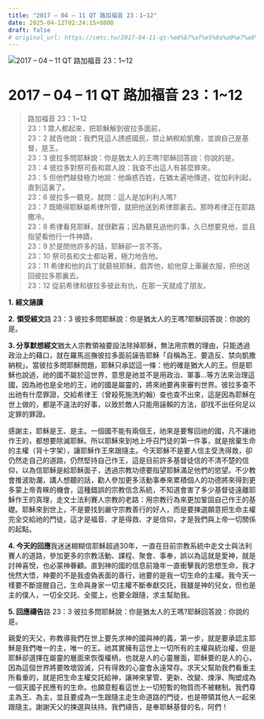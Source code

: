 ```yaml
---
title: "2017 – 04 – 11 QT 路加福音 23：1~12"
date: 2025-04-12T02:24:15+0800
draft: false
# original_url: https://cmtc.tw/2017-04-11-qt-%e8%b7%af%e5%8a%a0%e7%a6%8f%e9%9f%b3-23%ef%bc%9a112
---
```


![2017 – 04 – 11 QT 路加福音 23：1\~12](/images/qt.jpg   "2017 – 04 – 11 QT 路加福音 23：1\~12")

# 2017 – 04 – 11 QT 路加福音 23：1\~12

> 路加福音 23：1\~12  
> 23：1 眾人都起來，把耶穌解到彼拉多面前，  
> 23：2 就告他說：我們見這人誘惑國民，禁止納稅給凱撒，並說自己是基督，是王。  
> 23：3 彼拉多問耶穌說：你是猶太人的王嗎?耶穌回答說：你說的是。  
> 23：4 彼拉多對祭司長和眾人說：我查不出這人有甚麼罪來。  
> 23：5 但他們越發極力地說：他煽惑百姓，在猶太遍地傳道，從加利利起，直到這裏了。  
> 23：6 彼拉多一聽見，就問：這人是加利利人嗎?  
> 23：7 既曉得耶穌屬希律所管，就把他送到希律那裏去。那時希律正在耶路撒冷。  
> 23：8 希律看見耶穌，就很歡喜；因為聽見過他的事，久已想要見他，並且指望看他行一件神蹟，  
> 23：9 於是問他許多的話，耶穌卻一言不答。  
> 23：10 祭司長和文士都站著，極力地告他。  
> 23：11 希律和他的兵丁就藐視耶穌，戲弄他，給他穿上華麗衣服，把他送回彼拉多那裏去。  
> 23：12 從前希律和彼拉多彼此有仇，在那一天就成了朋友。

**1.** **經文誦讀**

**2.** **領受經文**路 23：3 彼拉多問耶穌說：你是猶太人的王嗎?耶穌回答說：你說的是。

**3. 分享默想經文**猶太人宗教領袖要設法除掉耶穌，無法用宗教的理由，只能透過政治上的藉口，就在羅馬巡撫彼拉多面前誣告耶穌「自稱為王、要造反、禁向凱撒納稅」。當彼拉多問耶穌問題，耶穌只承認這一條：他的確是猶大人的王。但是耶穌也說過，祂的國不屬於這世界，意思是祂並不是用政治、軍事…等方法來治理這國，因為祂也是全地的王，祂的國是屬靈的，將來祂要再來審判世界。彼拉多查不出祂有什麼罪證，交給希律王（曾殺死施洗約翰）查也查不出來，這是因為耶穌在世上做的，都是不違法的好事，以致於敵人只能用誣賴的方法，卻找不出任何足以定罪的罪證。

感謝主，耶穌是王、是主。一個國不能有兩個王，祂來是要奪回祂的國，凡不讓祂作王的，都想要除滅耶穌。所以耶穌來到地上呼召門徒的第一件事，就是捨棄生命的主權（背十字架），讓耶穌作王來跟隨主。今天耶穌不是要人信主受洗得救，卻仍然走自己的道路，仍然堅持自己作王，這是目前許多基督徒信的不清不楚的信仰，以為信耶穌是給耶穌面子，透過宗教功德要指望耶穌滿足他們的慾望。不少教會推波助瀾，講人想聽的話，勸人參加更多活動事奉來累積個人的功德將來得到更多蒙上帝青睞的機會，這種錯誤的宗教信念系統，不知道會害了多少基督徒遠離耶穌作王的真理，走文士法利賽人宗教的老路：用宗教行為來更加鞏固自己作王的基礎。耶穌來到世上，不是要找到嚴守宗教善行的好人，而是要揀選願意把生命主權完全交給祂的門徒，這才是福音、才是得救、才是信仰，才是我們與上帝一切關係的起點。

**4. 今天的回應**我迷迷糊糊信耶穌超過30年，一直在目前宗教系統中走文士與法利賽人的道路，參加更多的宗教活動、課程、聚會、事奉，誤以為這就是愛神，就是討神喜悅，也必蒙神眷顧。直到神的國的信息前幾年一直衝擊我的思想生命，我才恍然大悟，神要的不是我虛偽表面的善行，祂要的是我一切生命的主權。我今天一樣要不斷提醒自己，生命與身家一切主權不斷奉獻交託，我雖是神的兒女，但也是主的僕人，一切全交託、全擺上，也要全跟隨，求主幫助我。

**5. 回應禱告**路 23：3 彼拉多問耶穌說：你是猶太人的王嗎?耶穌回答說：你說的是。

親愛的天父，祢教導我們在世上要先求神的國與神的義，第一步，就是要承認主耶穌是我們唯一的主，唯一的王。祂其實擁有這世上一切所有的主權與統治權，但是耶穌卻選擇在屬靈的層面來恢復權柄，也就是人的心靈層面，耶穌要的是人的心，因為這個世界將要敗壞毀滅，只有得救的心靈會永遠常存。求天父幫助我們看重主所看重的，就是把生命主權交託給神，讓神來掌管、更新、改變、煉淨、陶塑成為一個天國子民應有的生命。也願意輕看這世上一切短暫的物質而不被轄制。我們尊主為王、為主，並且要成為一生跟隨主走生命道路的門徒，也是帶領其他人一起來跟隨主。謝謝天父的揀選與扶持。我們禱告，是奉耶穌基督的名，阿們！